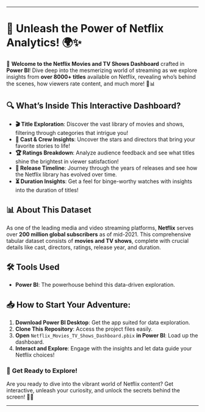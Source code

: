 

---

# 🎥 **Unleash the Power of Netflix Analytics!** 🌍✨

🚀 **Welcome to the Netflix Movies and TV Shows Dashboard** crafted in **Power BI**! Dive deep into the mesmerizing world of streaming as we explore insights from **over 8000+ titles** available on Netflix, revealing who’s behind the scenes, how viewers rate content, and much more! 🍿📊

## 🔍 **What’s Inside This Interactive Dashboard?**
- **🎬 Title Exploration**: Discover the vast library of movies and shows, filtering through categories that intrigue you!
- **🌟 Cast & Crew Insights**: Uncover the stars and directors that bring your favorite stories to life!
- **🏆 Ratings Breakdown**: Analyze audience feedback and see what titles shine the brightest in viewer satisfaction!
- **📅 Release Timeline**: Journey through the years of releases and see how the Netflix library has evolved over time.
- **⏳ Duration Insights**: Get a feel for binge-worthy watches with insights into the duration of titles!

## 📊 **About This Dataset**
As one of the leading media and video streaming platforms, **Netflix** serves over **200 million global subscribers** as of mid-2021. This comprehensive tabular dataset consists of **movies and TV shows**, complete with crucial details like cast, directors, ratings, release year, and duration.

## 🛠️ **Tools Used**
- **Power BI**: The powerhouse behind this data-driven exploration. 

## 📥 **How to Start Your Adventure:**
1. **Download Power BI Desktop**: Get the app suited for data exploration.
2. **Clone This Repository**: Access the project files easily.
3. **Open** `Netflix_Movies_TV_Shows_Dashboard.pbix` **in Power BI**: Load up the dashboard.
4. **Interact and Explore**: Engage with the insights and let data guide your Netflix choices!

### 🎉 **Get Ready to Explore!**
Are you ready to dive into the vibrant world of Netflix content? Get interactive, unleash your curiosity, and unlock the secrets behind the screen! 🌟✨

---

